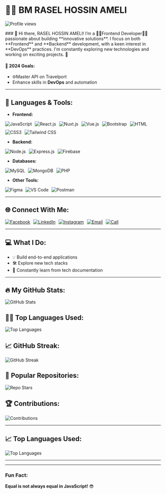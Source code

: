 # 👨‍💻 BM RASEL HOSSIN AMELI

<p align="left">
  <img src="https://komarev.com/ghpvc/?username=Rasel6268&label=Profile%20views&color=0e75b6&style=for-the-badge" alt="Profile views" />
</p>
### 👋 Hi there, RASEL HOSSIN AMELI!
I’m a 👨‍💻Frontend Developer👨‍💻 passionate about building **innovative solutions**. I focus on both **Frontend** and **Backend** development, with a keen interest in **DevOps** practices. I'm constantly exploring new technologies and working on exciting projects. 🚀

#### 🌱 **2024 Goals:**
- 🌐Master API on Travelport
- Enhance skills in **DevOps** and automation

---

## 🔧 **Languages & Tools:**

- **Frontend:**  
 <p align="left" style="display: flex; flex-wrap: wrap; gap: 10px; align-items: center;">
  <img src="https://img.shields.io/badge/JavaScript-FFFF00?style=for-the-badge&logo=javascript&logoColor=black" alt="JavaScript" />
  <img src="https://img.shields.io/badge/React.js-61DAFB?style=for-the-badge&logo=react&logoColor=black" alt="React.js" />
  <img src="https://img.shields.io/badge/Nuxt.js-00C58E?style=for-the-badge&logo=nuxt.js&logoColor=black" alt="Nuxt.js" />
  <img src="https://img.shields.io/badge/Vue.js-4FC08D?style=for-the-badge&logo=vue.js&logoColor=black" alt="Vue.js" />
  <img src="https://img.shields.io/badge/Bootstrap-7952B3?style=for-the-badge&logo=bootstrap&logoColor=white" alt="Bootstrap" />
  <img src="https://img.shields.io/badge/HTML-E34F26?style=for-the-badge&logo=html5&logoColor=white" alt="HTML" />
  <img src="https://img.shields.io/badge/CSS3-1572B6?style=for-the-badge&logo=css3&logoColor=white" alt="CSS3" />
  <img src="https://img.shields.io/badge/Tailwind%20CSS-06B6D4?style=for-the-badge&logo=tailwindcss&logoColor=white" alt="Tailwind CSS" />
</p>


- **Backend:**  
 <p align="left" style="display: flex; flex-wrap: wrap; gap: 10px; align-items: center;">
  <img src="https://img.shields.io/badge/Node.js-339933?style=for-the-badge&logo=node.js&logoColor=white" alt="Node.js" />
  <img src="https://img.shields.io/badge/Express.js-000000?style=for-the-badge&logo=express&logoColor=white" alt="Express.js" />
  <img src="https://img.shields.io/badge/Firebase-FFCA28?style=for-the-badge&logo=firebase&logoColor=black" alt="Firebase" />
</p>

- **Databases:**  
<p align="left" style="display: flex; flex-wrap: wrap; gap: 10px; align-items: center;">
  <img src="https://img.shields.io/badge/MySQL-4479A1?style=for-the-badge&logo=mysql&logoColor=white" alt="MySQL" />
  <img src="https://img.shields.io/badge/MongoDB-47A248?style=for-the-badge&logo=mongodb&logoColor=white" alt="MongoDB" />
  <img src="https://img.shields.io/badge/PHP-777BB4?style=for-the-badge&logo=php&logoColor=white" alt="PHP" />
</p>
 

- **Other Tools:**  
 <p align="left" style="display: flex; flex-wrap: wrap; gap: 10px; align-items: center;">
  <img src="https://img.shields.io/badge/Figma-F24E1E?style=for-the-badge&logo=figma&logoColor=white" alt="Figma" />
  <img src="https://img.shields.io/badge/VS_Code-007ACC?style=for-the-badge&logo=visual-studio-code&logoColor=white" alt="VS Code" />
  <img src="https://img.shields.io/badge/Postman-FF6C37?style=for-the-badge&logo=postman&logoColor=white" alt="Postman" />
</p>
 


---
## 🌐 **Connect With Me:**
<p align="left" style="display: flex; flex-wrap: wrap; gap: 10px; align-items: center;">
  <a href="https://www.facebook.com/webDeveloperMrAmeli" target="_blank">
    <img src="https://img.shields.io/badge/Facebook-1877F2?style=for-the-badge&logo=facebook&logoColor=white" alt="Facebook" />
  </a>
  <a href="https://www.linkedin.com/in/md-rasel-hossein-ameli-246764222" target="_blank">
    <img src="https://img.shields.io/badge/LinkedIn-0A66C2?style=for-the-badge&logo=linkedin&logoColor=white" alt="LinkedIn" />
  </a>
  <a href="https://www.instagram.com/webdevwithrasel/" target="_blank">
    <img src="https://img.shields.io/badge/Instagram-E4405F?style=for-the-badge&logo=instagram&logoColor=white" alt="Instagram" />
  </a>
  <a href="mailto:bmrasel626825@gmail.com">
    <img src="https://img.shields.io/badge/Email-D14836?style=for-the-badge&logo=gmail&logoColor=white" alt="Email" />
  </a>
  <a href="tel:+880193453573">
    <img src="https://img.shields.io/badge/Call-25D366?style=for-the-badge&logo=whatsapp&logoColor=white" alt="Call" />
  </a>
</p>


---

## 💻 **What I Do:**
- 💡 Build end-to-end applications
- 🛠️ Explore new tech stacks
- 📖 Constantly learn from tech documentation

---

## 🔥 **My GitHub Stats:**
![GitHub Stats](https://github-readme-stats.vercel.app/api?username=Rasel6268&show_icons=true&theme=radical)

## 🧑‍💻 **Top Languages Used:**
![Top Languages](https://github-readme-stats.vercel.app/api/top-langs/?username=Rasel6268&layout=compact&theme=radical)

## 📈 **GitHub Streak:**
![GitHub Streak](https://github-readme-streak-stats.herokuapp.com/?user=Rasel6268&theme=radical)

## 🌟 **Popular Repositories:**
![Repo Stars](https://img.shields.io/github/stars/Rasel6268/your-repository-name?style=for-the-badge)

## 🏆 **Contributions:**
![Contributions](https://img.shields.io/github/contributors/Rasel6268/your-repository-name?style=for-the-badge)

---

## 📈 **Top Languages Used:**
![Top Languages](https://github-readme-stats.vercel.app/api/top-langs/?username=Rasel6268&layout=compact&theme=radical)



---



---

### Fun Fact:
**Equal is not always equal in JavaScript!** 😎
